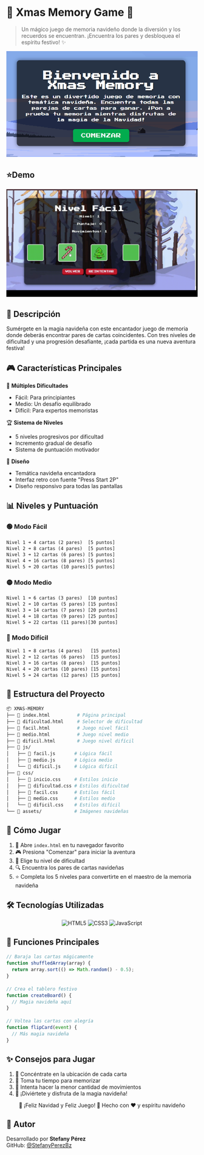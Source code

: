 # 🎄 Xmas Memory Game 🎅

> Un mágico juego de memoria navideño donde la diversión y los recuerdos se encuentran. ¡Encuentra los pares y desbloquea el espíritu festivo! ✨

![Vista previa del juego](./preview.png)

## ⭐​Demo

![Demostracion](assets/demo.gif)

## 🌟 Descripción

Sumérgete en la magia navideña con este encantador juego de memoria donde deberás encontrar pares de cartas coincidentes. Con tres niveles de dificultad y una progresión desafiante, ¡cada partida es una nueva aventura festiva!

## 🎮 Características Principales

🎯 **Múltiples Dificultades**

- Fácil: Para principiantes
- Medio: Un desafío equilibrado
- Difícil: Para expertos memoristas

🏆 **Sistema de Niveles**

- 5 niveles progresivos por dificultad
- Incremento gradual de desafío
- Sistema de puntuación motivador

🎨 **Diseño**

- Temática navideña encantadora
- Interfaz retro con fuente "Press Start 2P"
- Diseño responsivo para todas las pantallas

## 📊 Niveles y Puntuación

### 🟢 Modo Fácil

```
Nivel 1 ➜ 4 cartas (2 pares)  [5 puntos]
Nivel 2 ➜ 8 cartas (4 pares)  [5 puntos]
Nivel 3 ➜ 12 cartas (6 pares) [5 puntos]
Nivel 4 ➜ 16 cartas (8 pares) [5 puntos]
Nivel 5 ➜ 20 cartas (10 pares)[5 puntos]
```

### 🟡 Modo Medio

```
Nivel 1 ➜ 6 cartas (3 pares)  [10 puntos]
Nivel 2 ➜ 10 cartas (5 pares) [15 puntos]
Nivel 3 ➜ 14 cartas (7 pares) [20 puntos]
Nivel 4 ➜ 18 cartas (9 pares) [25 puntos]
Nivel 5 ➜ 22 cartas (11 pares)[30 puntos]
```

### 🔴 Modo Difícil

```
Nivel 1 ➜ 8 cartas (4 pares)   [15 puntos]
Nivel 2 ➜ 12 cartas (6 pares)  [15 puntos]
Nivel 3 ➜ 16 cartas (8 pares)  [15 puntos]
Nivel 4 ➜ 20 cartas (10 pares) [15 puntos]
Nivel 5 ➜ 24 cartas (12 pares) [15 puntos]
```

## 📁 Estructura del Proyecto

```bash
📦 XMAS-MEMORY
├── 📄 index.html          # Página principal
├── 📄 dificultad.html     # Selector de dificultad
├── 📄 facil.html          # Juego nivel fácil
├── 📄 medio.html          # Juego nivel medio
├── 📄 dificil.html        # Juego nivel difícil
├── 📂 js/
│   ├── 📜 facil.js       # Lógica fácil
│   ├── 📜 medio.js       # Lógica medio
│   └── 📜 dificil.js     # Lógica difícil
├── 📂 css/
│   ├── 🎨 inicio.css     # Estilos inicio
│   ├── 🎨 dificultad.css # Estilos dificultad
│   ├── 🎨 facil.css      # Estilos fácil
│   ├── 🎨 medio.css      # Estilos medio
│   └── 🎨 dificil.css    # Estilos difícil
└── 📂 assets/            # Imágenes navideñas
```

## 🎯 Cómo Jugar

1. 🚀 Abre `index.html` en tu navegador favorito
2. 🎮 Presiona "Comenzar" para iniciar la aventura
3. 🎯 Elige tu nivel de dificultad
4. 🔍 Encuentra los pares de cartas navideñas
5. ⭐ Completa los 5 niveles para convertirte en el maestro de la memoria navideña

## 🛠️ Tecnologías Utilizadas

<p align="center">
  <img src="https://img.icons8.com/?size=100&id=20909&format=png&color=000000" alt="HTML5" width="80"/>
  <img src="https://img.icons8.com/?size=100&id=21278&format=png&color=000000" alt="CSS3" width="80"/>
  <img src="https://img.icons8.com/?size=100&id=108784&format=png&color=000000" alt="JavaScript" width="80"/>
</p>

## 🎁 Funciones Principales

```javascript
// Baraja las cartas mágicamente
function shuffledArray(array) {
  return array.sort(() => Math.random() - 0.5);
}

// Crea el tablero festivo
function createBoard() {
  // Magia navideña aquí
}

// Voltea las cartas con alegría
function flipCard(event) {
  // Más magia navideña
}
```

## ✨ Consejos para Jugar

1. 👀 Concéntrate en la ubicación de cada carta
2. 🧠 Toma tu tiempo para memorizar
3. 📝 Intenta hacer la menor cantidad de movimientos
4. 🌟 ¡Diviértete y disfruta de la magia navideña!

<div align="center">
🎄 ¡Feliz Navidad y Feliz Juego! 🎅
Hecho con ❤️ y espíritu navideño
</div>

## 👤 Autor

Desarrollado por **Stefany Pérez**  
GitHub: [@StefanyPerezBz](https://github.com/StefanyPerezBz)
